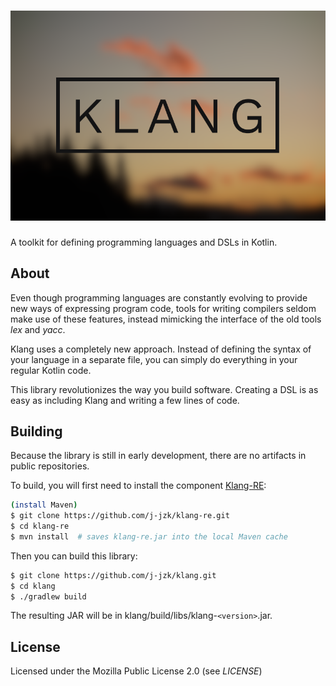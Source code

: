 <h1 align="center">
	<img src="logo.png" alt="Klang">
</h1>

A toolkit for defining programming languages and DSLs in Kotlin.

## About
Even though programming languages are constantly evolving to provide new ways of
expressing program code, tools for writing compilers seldom make use of these
features, instead mimicking the interface of the old tools _lex_ and _yacc_.

Klang uses a completely new approach. Instead of defining the syntax of your
language in a separate file, you can simply do everything in your regular
Kotlin code.

This library revolutionizes the way you build software. Creating a DSL is
as easy as including Klang and writing a few lines of code.

## Building
Because the library is still in early development, there are no artifacts in
public repositories.

To build, you will first need to install the component [Klang-RE](https://github.com/j-jzk/klang-re):

```sh
(install Maven)
$ git clone https://github.com/j-jzk/klang-re.git
$ cd klang-re
$ mvn install  # saves klang-re.jar into the local Maven cache
```

Then you can build this library:
```sh
$ git clone https://github.com/j-jzk/klang.git
$ cd klang
$ ./gradlew build
```

The resulting JAR will be in klang/build/libs/klang-`<version>`.jar.

## License
Licensed under the Mozilla Public License 2.0 (see _LICENSE_)
